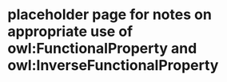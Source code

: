 # placeholder page for notes on appropriate use of owl:FunctionalProperty and owl:InverseFunctionalProperty #